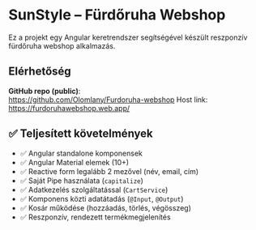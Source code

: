 # SunStyle – Fürdőruha Webshop

Ez a projekt egy Angular keretrendszer segítségével készült reszponzív fürdőruha webshop alkalmazás.

## Elérhetőség

**GitHub repo (public)**:  
https://github.com/Olomlany/Furdoruha-webshop
Host link:  https://furdoruhawebshop.web.app/

## ✅ Teljesített követelmények

- ✅ Angular standalone komponensek
- ✅ Angular Material elemek (10+)
- ✅ Reactive form legalább 2 mezővel (név, email, cím)
- ✅ Saját Pipe használata (`capitalize`)
- ✅ Adatkezelés szolgáltatással (`CartService`)
- ✅ Komponens közti adatátadás (`@Input`, `@Output`)
- ✅ Kosár működése (hozzáadás, törlés, végösszeg)
- ✅ Reszponzív, rendezett termékmegjelenítés


